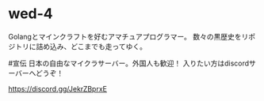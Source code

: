 # wed-4
Golangとマインクラフトを好むアマチュアプログラマー。
数々の黒歴史をリポジトリに詰め込み、どこまでも走ってゆく。

#宣伝
日本の自由なマイクラサーバー。外国人も歓迎！
入りたい方はdiscordサーバーへどうぞ！

https://discord.gg/JekrZBprxE
